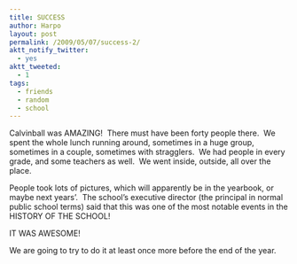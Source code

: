 ```yaml
---
title: SUCCESS
author: Harpo
layout: post
permalink: /2009/05/07/success-2/
aktt_notify_twitter:
  - yes
aktt_tweeted:
  - 1
tags:
  - friends
  - random
  - school
---
```

Calvinball was AMAZING!  There must have been forty people there.  We spent the whole lunch running around, sometimes in a huge group, sometimes in a couple, sometimes with stragglers.  We had people in every grade, and some teachers as well.  We went inside, outside, all over the place.

People took lots of pictures, which will apparently be in the yearbook, or maybe next years&#8217;.  The school&#8217;s executive director (the principal in normal public school terms) said that this was one of the most notable events in the HISTORY OF THE SCHOOL!

IT WAS AWESOME!

We are going to try to do it at least once more before the end of the year.